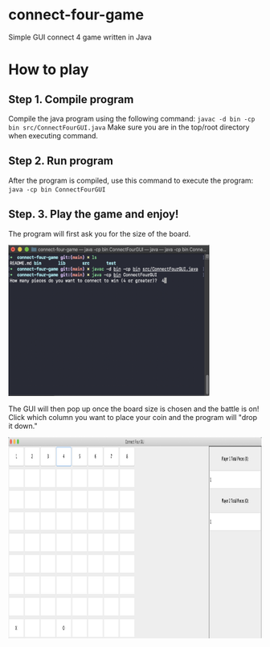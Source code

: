 # connect-four-game
Simple GUI connect 4 game written in Java

# How to play
## Step 1. Compile program
Compile the java program using the following command:
`javac -d bin -cp bin src/ConnectFourGUI.java`
Make sure you are in the top/root directory when executing command.

## Step 2. Run program
After the program is compiled, use this command to execute the program:
`java -cp bin ConnectFourGUI`

## Step. 3. Play the game and enjoy!
The program will first ask you for the size of the board.

<img src="https://github.com/rambala12/connect-four-game/blob/main/images/running.png" width="400" height="300" />

The GUI will then pop up once the board size is chosen and the battle is on!
Click which column you want to place your coin and the program will "drop it down."

<img src="https://github.com/rambala12/connect-four-game/blob/main/images/placingcoin.png" width="850" height="400" />





